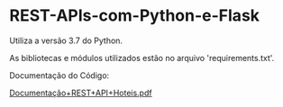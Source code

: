 # REST-APIs-com-Python-e-Flask

Utiliza a versão 3.7 do Python.

As bibliotecas e módulos utilizados estão no arquivo 'requirements.txt'.

Documentação do Código:

[Documentação+REST+API+Hoteis.pdf](https://github.com/gabrielmana6/REST-APIs-com-Python-e-Flask/files/8847034/Documentacao%2BREST%2BAPI%2BHoteis.pdf)
